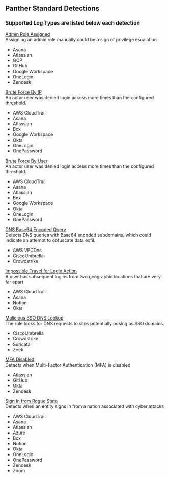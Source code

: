 ## Panther Standard Detections

### Supported Log Types are listed below each detection

[Admin Role Assigned](../rules/standard_rules/admin_assigned.yml)  
Assigning an admin role manually could be a sign of privilege escalation
  - Asana
  - Atlassian
  - GCP
  - GitHub
  - Google Workspace
  - OneLogin
  - Zendesk


[Brute Force By IP](../rules/standard_rules/brute_force_by_ip.yml)  
An actor user was denied login access more times than the configured threshold.
  - AWS CloudTrail
  - Asana
  - Atlassian
  - Box
  - Google Workspace
  - Okta
  - OneLogin
  - OnePassword


[Brute Force By User](../rules/standard_rules/brute_force_by_user.yml)  
An actor user was denied login access more times than the configured threshold.
  - AWS CloudTrail
  - Asana
  - Atlassian
  - Box
  - Google Workspace
  - Okta
  - OneLogin
  - OnePassword


[DNS Base64 Encoded Query](../rules/standard_rules/standard_dns_base64.yml)  
Detects DNS queries with Base64 encoded subdomains, which could indicate an attempt to obfuscate data exfil.
  - AWS VPCDns
  - CiscoUmbrella
  - Crowdstrike


[Impossible Travel for Login Action](../rules/standard_rules/impossible_travel_login.yml)  
A user has subsequent logins from two geographic locations that are very far apart
  - AWS CloudTrail
  - Asana
  - Notion
  - Okta


[Malicious SSO DNS Lookup](../rules/standard_rules/malicious_sso_dns_lookup.yml)  
The rule looks for DNS requests to sites potentially posing as SSO domains.
  - CiscoUmbrella
  - Crowdstrike
  - Suricata
  - Zeek


[MFA Disabled](../rules/standard_rules/mfa_disabled.yml)  
Detects when Multi-Factor Authentication (MFA) is disabled
  - Atlassian
  - GitHub
  - Okta
  - Zendesk


[Sign In from Rogue State](../rules/standard_rules/sign_in_from_rogue_state.yml)  
Detects when an entity signs in from a nation associated with cyber attacks
  - AWS CloudTrail
  - Asana
  - Atlassian
  - Azure
  - Box
  - Notion
  - Okta
  - OneLogin
  - OnePassword
  - Zendesk
  - Zoom


